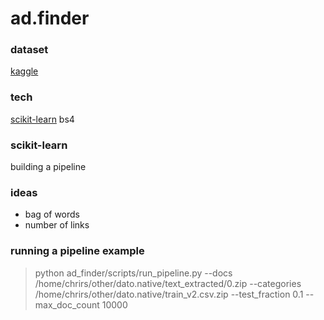 # ad.finder

### dataset
[kaggle](https://www.kaggle.com/c/dato-native/data)

### tech
[scikit-learn](http://scikit-learn.org/stable/tutorial/text_analytics/working_with_text_data.html)
bs4


### scikit-learn

building a pipeline

###  ideas
* bag of words
* number of links

### running a pipeline example
> python ad_finder/scripts/run_pipeline.py --docs /home/chrirs/other/dato.native/text_extracted/0.zip --categories /home/chrirs/other/dato.native/train_v2.csv.zip --test_fraction 0.1 --max_doc_count 10000
